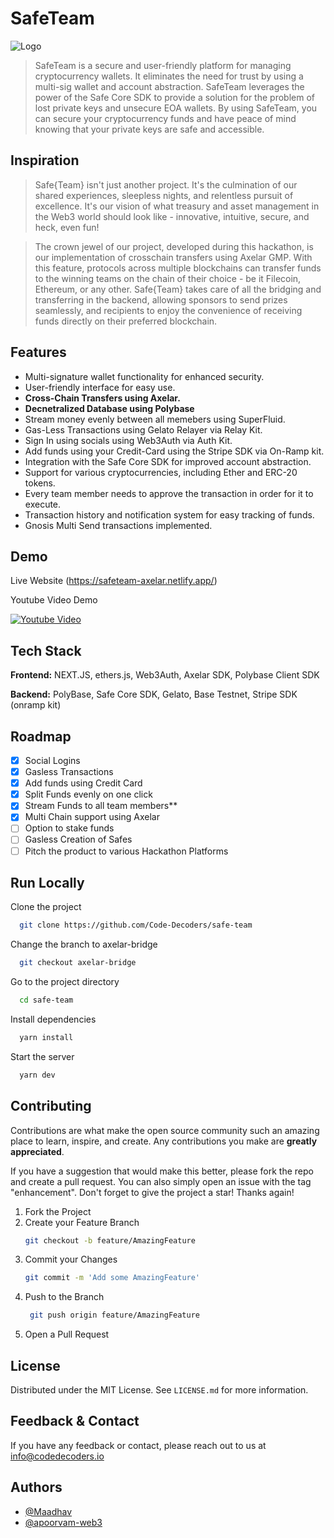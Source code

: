 
# SafeTeam

![Logo](https://i.imgur.com/TSh8KKs.png)
> SafeTeam is a secure and user-friendly platform for managing cryptocurrency wallets.
> It eliminates the need for trust by using a multi-sig wallet and account abstraction.
> SafeTeam leverages the power of the Safe Core SDK to provide a solution for the problem of lost private keys and unsecure EOA wallets.
> By using SafeTeam, you can secure your cryptocurrency funds and have peace of mind knowing that your private keys are safe and accessible.

## Inspiration

> Safe{Team} isn't just another project. It's the culmination of our shared experiences, sleepless nights, and relentless pursuit of excellence. It's our vision of what treasury and asset management in the Web3 world should look like - innovative, intuitive, secure, and heck, even fun!

> The crown jewel of our project, developed during this hackathon, is our implementation of crosschain transfers using Axelar GMP. With this feature, protocols across multiple blockchains can transfer funds to the winning teams on the chain of their choice - be it Filecoin, Ethereum, or any other. Safe{Team} takes care of all the bridging and transferring in the backend, allowing sponsors to send prizes seamlessly, and recipients to enjoy the convenience of receiving funds directly on their preferred blockchain.
 
## Features

- Multi-signature wallet functionality for enhanced security.
- User-friendly interface for easy use.
- **Cross-Chain Transfers using Axelar.**
- **Decnetralized Database using Polybase**
- Stream money evenly between all memebers using SuperFluid.
- Gas-Less Transactions using Gelato Relayer via Relay Kit.
- Sign In using socials using Web3Auth via Auth Kit.
- Add funds using your Credit-Card using the Stripe SDK via On-Ramp kit.
- Integration with the Safe Core SDK for improved account abstraction.
- Support for various cryptocurrencies, including Ether and ERC-20 tokens.
- Every team member needs to approve the transaction in order for it to execute.
- Transaction history and notification system for easy tracking of funds.
- Gnosis Multi Send transactions implemented. 

## Demo

Live Website (https://safeteam-axelar.netlify.app/)

Youtube Video Demo

[![Youtube Video](https://img.youtube.com/vi/vDpOn0I4dE4/sddefault.jpg)](https://youtu.be/vDpOn0I4dE4)



## Tech Stack

**Frontend:** NEXT.JS, ethers.js, Web3Auth, Axelar SDK, Polybase Client SDK

**Backend:** PolyBase, Safe Core SDK, Gelato, Base Testnet, Stripe SDK (onramp kit)
## Roadmap

- [x]  Social Logins
- [x]  Gasless Transactions
- [x]  Add funds using Credit Card
- [x]  Split Funds evenly on one click
- [x]  Stream Funds to all team members**
- [x]  Multi Chain support using Axelar
- [ ]  Option to stake funds
- [ ]  Gasless Creation of Safes
- [ ]  Pitch the product to various Hackathon Platforms

## Run Locally

Clone the project

```bash
  git clone https://github.com/Code-Decoders/safe-team
```

Change the branch to axelar-bridge

```bash
  git checkout axelar-bridge
```

Go to the project directory

```bash
  cd safe-team
```

Install dependencies

```bash
  yarn install
```

Start the server

```bash
  yarn dev
```


## Contributing

Contributions are what make the open source community such an amazing place to learn, inspire, and create. Any contributions you make are **greatly appreciated**.

If you have a suggestion that would make this better, please fork the repo and create a pull request. You can also simply open an issue with the tag "enhancement".
Don't forget to give the project a star! Thanks again!

1. Fork the Project
2. Create your Feature Branch
   ```sh
   git checkout -b feature/AmazingFeature
   ```
3. Commit your Changes 
    ```sh
    git commit -m 'Add some AmazingFeature'
    ```
4. Push to the Branch 
   ```sh
    git push origin feature/AmazingFeature
    ```
6. Open a Pull Request

## License

Distributed under the MIT License. See `LICENSE.md` for more information.
    
## Feedback & Contact

If you have any feedback or contact, please reach out to us at info@codedecoders.io


## Authors

- [@Maadhav](https://www.github.com/Maadhav)
- [@apoorvam-web3](https://www.github.com/apoorvam-web3)
